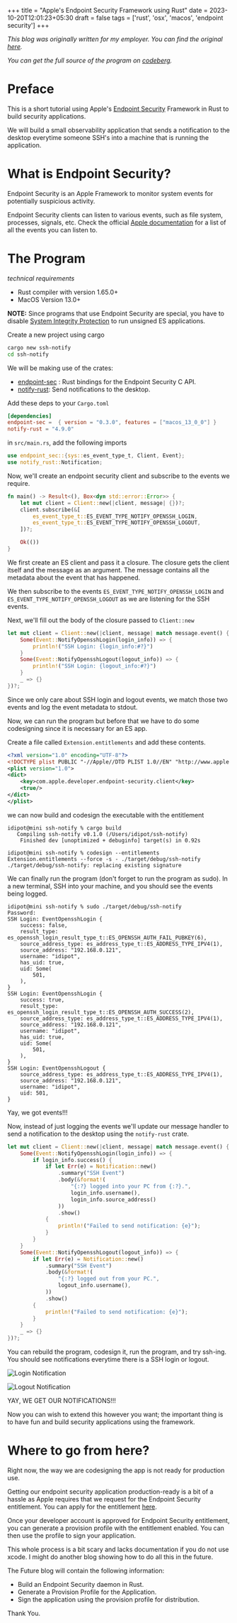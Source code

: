 +++
title = "Apple's Endpoint Security Framework using Rust"
date = 2023-10-20T12:01:23+05:30
draft = false
tags = ['rust', 'osx', 'macos', 'endpoint security']
+++

*This blog was originally written for my employer. You can find the original [here](https://blog.subcom.tech/).*

*You can get the full source of the program on [codeberg](https://codeberg.org/evsky/ssh-notify).*

# Preface

This is a short tutorial using Apple's [Endpoint Security](https://developer.apple.com/documentation/endpointsecurity) Framework in Rust to build security applications.

We will build a small observability application that sends a notification to the desktop everytime someone SSH's into a machine that is running the application. 


# What is Endpoint Security? 

Endpoint Security is an Apple Framework to monitor system events for potentially suspicious activity. 

Endpoint Security clients can listen to various events, such as file system, processes, signals, etc. 
Check the official [Apple documentation](https://developer.apple.com/documentation/endpointsecurity/es_event_type_t) for a list of all the events you can listen to.

# The Program

*technical requirements*

- Rust compiler with version 1.65.0+
- MacOS Version 13.0+

**NOTE:**
Since programs that use Endpoint Security are special, you have to disable [System Integrity Protection](https://support.intego.com/hc/en-us/articles/115003523252-How-to-Disable-System-Integrity-Protection-SIP-) to run unsigned ES applications. 

Create a new project using cargo
```sh
cargo new ssh-notify
cd ssh-notify
```

We will be making use of the crates: 
- [endpoint-sec](https://crates.io/crates/endpoint-sec) : Rust bindings for the Endpoint Security C API.
- [notify-rust](https://crates.io/crates/notify-rust): Send notifications to the desktop.

Add these deps to your `Cargo.toml`
```toml
[dependencies]
endpoint-sec =  { version = "0.3.0", features = ["macos_13_0_0"] }
notify-rust = "4.9.0"
```


in `src/main.rs`, add the following imports

```rs
use endpoint_sec::{sys::es_event_type_t, Client, Event};
use notify_rust::Notification;
```

Now, we'll create an endpoint security client and subscribe to the events we require.

```rs
fn main() -> Result<(), Box<dyn std::error::Error>> {
    let mut client = Client::new(|client, message| {})?;
    client.subscribe(&[
        es_event_type_t::ES_EVENT_TYPE_NOTIFY_OPENSSH_LOGIN,
        es_event_type_t::ES_EVENT_TYPE_NOTIFY_OPENSSH_LOGOUT,
    ])?;

    Ok(())
}
```

We first create an ES client and pass it a closure. The closure gets the client itself and the message as an argument. The message contains all the metadata about the event that has happened.

We then subscribe to the events `ES_EVENT_TYPE_NOTIFY_OPENSSH_LOGIN` and `ES_EVENT_TYPE_NOTIFY_OPENSSH_LOGOUT` as we are listening for the SSH events.


Next, we'll fill out the body of the closure passed to `Client::new`
```rs
let mut client = Client::new(|client, message| match message.event() {
    Some(Event::NotifyOpensshLogin(login_info)) => {
        println!("SSH Login: {login_info:#?}")
    }
    Some(Event::NotifyOpensshLogout(logout_info)) => {
        println!("SSH Login: {logout_info:#?}")
    }
    _ => {}
})?;

```

Since we only care about SSH login and logout events, we match those two events and log the event metadata to stdout.

Now, we can run the program but before that we have to do some codesigning since it is necessary for an ES app.

Create a file called `Extension.entitlements` and add these contents.
```xml
<?xml version="1.0" encoding="UTF-8"?>
<!DOCTYPE plist PUBLIC "-//Apple//DTD PLIST 1.0//EN" "http://www.apple.com/DTDs/PropertyList-1.0.dtd">
<plist version="1.0">
<dict>
	<key>com.apple.developer.endpoint-security.client</key>
	<true/>
</dict>
</plist>
```

we can now build and codesign the executable with the entitlement
```console
idipot@mini ssh-notify % cargo build
   Compiling ssh-notify v0.1.0 (/Users/idipot/ssh-notify)
    Finished dev [unoptimized + debuginfo] target(s) in 0.92s

idipot@mini ssh-notify % codesign --entitlements Extension.entitlements --force -s - ./target/debug/ssh-notify
./target/debug/ssh-notify: replacing existing signature

```

We can finally run the program (don't forget to run the program as sudo). In a new terminal, SSH into your machine, and you should see the events being logged.

```console
idipot@mini ssh-notify % sudo ./target/debug/ssh-notify
Password:
SSH Login: EventOpensshLogin {
    success: false,
    result_type: es_openssh_login_result_type_t::ES_OPENSSH_AUTH_FAIL_PUBKEY(6),
    source_address_type: es_address_type_t::ES_ADDRESS_TYPE_IPV4(1),
    source_address: "192.168.0.121",
    username: "idipot",
    has_uid: true,
    uid: Some(
        501,
    ),
}
SSH Login: EventOpensshLogin {
    success: true,
    result_type: es_openssh_login_result_type_t::ES_OPENSSH_AUTH_SUCCESS(2),
    source_address_type: es_address_type_t::ES_ADDRESS_TYPE_IPV4(1),
    source_address: "192.168.0.121",
    username: "idipot",
    has_uid: true,
    uid: Some(
        501,
    ),
}
SSH Login: EventOpensshLogout {
    source_address_type: es_address_type_t::ES_ADDRESS_TYPE_IPV4(1),
    source_address: "192.168.0.121",
    username: "idipot",
    uid: 501,
}
```

Yay, we got events!!!

Now, instead of just logging the events we'll update our message handler to send a notification to the desktop using the `notify-rust` crate.

```rs
let mut client = Client::new(|client, message| match message.event() {
    Some(Event::NotifyOpensshLogin(login_info)) => {
        if login_info.success() {
            if let Err(e) = Notification::new()
                .summary("SSH Event")
                .body(&format!(
                    "{:?} logged into your PC from {:?}.",
                    login_info.username(),
                    login_info.source_address()
                ))
                .show()
            {
                println!("Failed to send notification: {e}");
            }
        }
    }
    Some(Event::NotifyOpensshLogout(logout_info)) => {
        if let Err(e) = Notification::new()
            .summary("SSH Event")
            .body(&format!(
                "{:?} logged out from your PC.",
                logout_info.username(),
            ))
            .show()
        {
            println!("Failed to send notification: {e}");
        }
    }
    _ => {}
})?;
```

You can rebuild the program, codesign it, run the program, and try ssh-ing. You should see notifications everytime there is a SSH login or logout.

![Login Notification](/es_rust1/login.png)

![Logout Notification](/es_rust1/logout.png)


YAY, WE GET OUR NOTIFICATIONS!!!

Now you can wish to extend this however you want; the important thing is to have fun and build security applications using the framework.

# Where to go from here?

Right now, the way we are codesigning the app is not ready for production use. 

Getting our endpoint security application production-ready is a bit of a hassle as Apple requires that we request for the Endpoint Security entitlement. You can apply for the entitlement [here](https://developer.apple.com/contact/request/system-extension/).

Once your developer account is approved for Endpoint Security entitlement, you can generate a provision profile with the entitlement enabled. You can then use the profile to sign your application.

This whole process is a bit scary and lacks documentation if you do not use xcode. I might do another blog showing how to do all this in the future.

The Future blog will contain the following information:

- Build an Endpoint Security daemon in Rust.
- Generate a Provision Profile for the Application. 
- Sign the application using the provision profile for distribution. 


Thank You.

